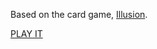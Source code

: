 Based on the card game, [Illusion](https://pandasaurusgames.com/products/illusion).

[PLAY IT](https://optics.ihtfy.com)
